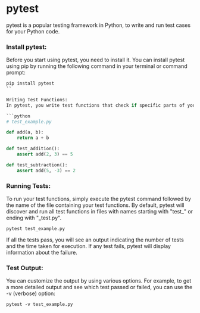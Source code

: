 # pytest 
pytest is a popular testing framework in Python, to write and run test cases for your Python code.

### Install pytest:
Before you start using pytest, you need to install it. You can install pytest using pip by running the following command in your terminal or command prompt:

```python
pip install pytest
``

Writing Test Functions:
In pytest, you write test functions that check if specific parts of your code behave as expected. Test functions must be prefixed with "test_".

```python
# test_example.py

def add(a, b):
    return a + b

def test_addition():
    assert add(2, 3) == 5

def test_subtraction():
    assert add(5, -3) == 2
```

### Running Tests:
To run your test functions, simply execute the pytest command followed by the name of the file containing your test functions. By default, pytest will discover and run all test functions in files with names starting with "test_" or ending with "_test.py".

```
pytest test_example.py
```

If all the tests pass, you will see an output indicating the number of tests and the time taken for execution. If any test fails, pytest will display information about the failure.

### Test Output:
You can customize the output by using various options. For example, to get a more detailed output and see which test passed or failed, you can use the -v (verbose) option:

```
pytest -v test_example.py
```


